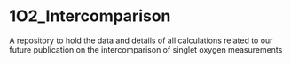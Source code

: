 # 1O2_Intercomparison
A repository to hold the data and details of all calculations related to our future publication on the intercomparison of singlet oxygen measurements

